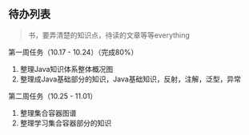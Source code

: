 ## 待办列表
> 书，要弄清楚的知识点，待读的文章等等everything

第一周任务（10.17 - 10.24）（完成80%）
1.  整理Java知识体系整体概况图
2.  整理成Java基础部分的知识，Java基础知识，反射，注解，泛型，异常

第二周任务（10.25 - 11.01）
1. 整理集合容器图谱
2. 整理学习集合容器部分的知识
